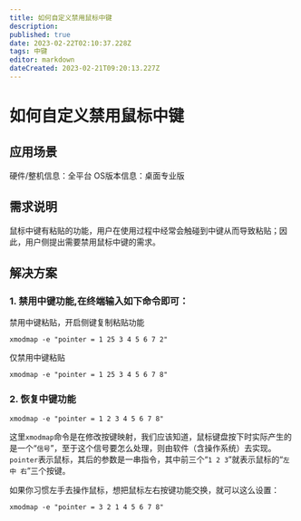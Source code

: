 ```yaml
---
title: 如何自定义禁用鼠标中键
description: 
published: true
date: 2023-02-22T02:10:37.228Z
tags: 中键
editor: markdown
dateCreated: 2023-02-21T09:20:13.227Z
---
```


# 如何自定义禁用鼠标中键

## 应用场景

硬件/整机信息：全平台
OS版本信息：桌面专业版

## 需求说明

鼠标中键有粘贴的功能，用户在使用过程中经常会触碰到中键从而导致粘贴；因此，用户侧提出需要禁用鼠标中键的需求。

## 解决方案

### 1. 禁用中键功能,在终端输入如下命令即可：

禁用中键粘贴，开启侧键复制粘贴功能

```
xmodmap -e "pointer = 1 25 3 4 5 6 7 2"
```

仅禁用中键粘贴

```
xmodmap -e "pointer = 1 25 3 4 5 6 7 8"
```

### 2. 恢复中键功能

```
xmodmap -e "pointer = 1 2 3 4 5 6 7 8"
```

这里`xmodmap`命令是在修改按键映射，我们应该知道，鼠标键盘按下时实际产生的是一个“`信号`”，至于这个信号要怎么处理，则由软件（含操作系统）去实现。
`pointer`表示鼠标，其后的参数是一串指令，其中前三个“`1 2 3`”就表示鼠标的“`左 中 右`”三个按键。

如果你习惯左手去操作鼠标，想把鼠标左右按键功能交换，就可以这么设置：

```
xmodmap -e "pointer = 3 2 1 4 5 6 7 8"
```